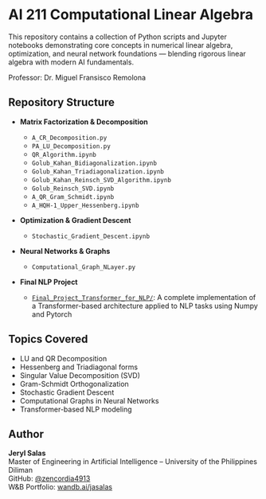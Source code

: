 # AI 211 Computational Linear Algebra 

This repository contains a collection of Python scripts and Jupyter notebooks demonstrating core concepts in numerical linear algebra, optimization, and neural network foundations — blending rigorous linear algebra with modern AI fundamentals.

Professor: Dr. Miguel Fransisco Remolona

## Repository Structure

- **Matrix Factorization & Decomposition**
  - `A_CR_Decomposition.py`
  - `PA_LU_Decomposition.py`
  - `QR_Algorithm.ipynb`
  - `Golub_Kahan_Bidiagonalization.ipynb`
  - `Golub_Kahan_Triadiagonalization.ipynb`
  - `Golub_Kahan_Reinsch_SVD_Algorithm.ipynb`
  - `Golub_Reinsch_SVD.ipynb`
  - `A_QR_Gram_Schmidt.ipynb`
  - `A_HQH-1_Upper_Hessenberg.ipynb`

- **Optimization & Gradient Descent**
  - `Stochastic_Gradient_Descent.ipynb`

- **Neural Networks & Graphs**
  - `Computational_Graph_NLayer.py`

- **Final NLP Project**
  - [`Final_Project_Transformer_for_NLP/`](./Final_Project_Transformer_for_NLP/): A complete implementation of a Transformer-based architecture applied to NLP tasks using Numpy and Pytorch

## Topics Covered

- LU and QR Decomposition
- Hessenberg and Triadiagonal forms
- Singular Value Decomposition (SVD)
- Gram-Schmidt Orthogonalization
- Stochastic Gradient Descent
- Computational Graphs in Neural Networks
- Transformer-based NLP modeling

## Author

**Jeryl Salas**  
Master of Engineering in Artificial Intelligence – University of the Philippines Diliman  
GitHub: [@zencordia4913](https://github.com/zencordia4913)  
W&B Portfolio: [wandb.ai/jasalas](https://wandb.ai/jasalas)

